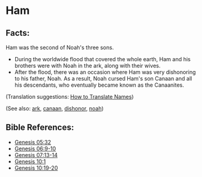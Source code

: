 # Ham #

## Facts: ##

Ham was the second of Noah's three sons.

* During the worldwide flood that covered the whole earth, Ham and his brothers were with Noah in the ark, along with their wives.
* After the flood, there was an occasion where Ham was very dishonoring to his father, Noah. As a result, Noah cursed Ham's son Canaan and all his descendants, who eventually became known as the Canaanites.

(Translation suggestions: [How to Translate Names](https://git.door43.org/Door43/en-ta-translate-vol1/src/master/content/translate_names.md))

(See also: [ark](../other/ark.md), [canaan](../other/canaan.md), [dishonor](../other/dishonor.md), [noah](../other/noah.md))

## Bible References: ##

* [Genesis 05:32](https://door43.org/en/bible/notes/gen/05/32)
* [Genesis 06:9-10](https://door43.org/en/bible/notes/gen/06/09)
* [Genesis 07:13-14](https://door43.org/en/bible/notes/gen/07/13)
* [Genesis 10:1](https://door43.org/en/bible/notes/gen/10/01)
* [Genesis 10:19-20](https://door43.org/en/bible/notes/gen/10/19)

